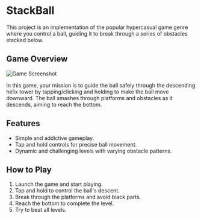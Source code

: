 # StackBall

This project is an implementation of the popular hypercasual game genre where you control a ball, guiding it to break through a series of obstacles stacked below.

## Game Overview

![Game Screenshot](screenshot.png)

In this game, your mission is to guide the ball safely through the descending helix tower by tapping/clicking and holding to make the ball move downward. The ball smashes through platforms and obstacles as it descends, aiming to reach the bottom.

## Features

- Simple and addictive gameplay.
- Tap and hold controls for precise ball movement.
- Dynamic and challenging levels with varying obstacle patterns.

## How to Play

1. Launch the game and start playing.
2. Tap and hold to control the ball's descent.
3. Break through the platforms and avoid black parts.
4. Reach the bottom to complete the level.
5. Try to beat all levels.
